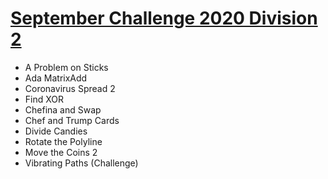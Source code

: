# [September Challenge 2020 Division 2](https://www.codechef.com/SEPT20B)

- A Problem on Sticks
- Ada MatrixAdd
- Coronavirus Spread 2
- Find XOR
- Chefina and Swap
- Chef and Trump Cards
- Divide Candies
- Rotate the Polyline
- Move the Coins 2
- Vibrating Paths (Challenge)